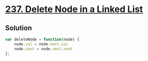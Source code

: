 # [237. Delete Node in a Linked List](https://leetcode.com/problems/delete-node-in-a-linked-list/)

## Solution
```js
var deleteNode = function(node) {
    node.val = node.next.val
    node.next = node.next.next
};
```
